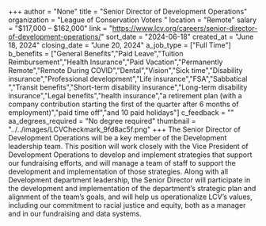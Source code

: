 +++
author = "None"
title = "Senior Director of Development Operations"
organization = "League of Conservation Voters "
location = "Remote"
salary = "$117,000 – $162,000"
link = "https://www.lcv.org/careers/senior-director-of-development-operations/"
sort_date = "2024-06-18"
created_at = "June 18, 2024"
closing_date = "June 20, 2024"
a_job_type = ["Full Time"]
b_benefits = ["General Benefits","Paid Leave","Tuition Reimbursement","Health Insurance","Paid Vacation","Permanently Remote","Remote During COVID","Dental","Vision","Sick time","Disability insurance","Professional development","Life insurance","FSA","Sabbatical ","Transit benefits","Short-term disability insurance","Long-term disability insurance","Legal benefits","health insurance","a retirement plan (with a company contribution starting the first of the quarter after 6 months of employment)","paid time off","and 10 paid holidays"]
c_feedback = ""
aa_degrees_required = "No degree required"
thumbnail = "../../images/LCVCheckmark_9fd8ac5f.png"
+++
The Senior Director of Development Operations will be a key member of the Development leadership team. This position will work closely with the Vice President of Development Operations to develop and implement strategies that support our fundraising efforts, and will manage a team of staff to support the development and implementation of those strategies. Along with all Development department leadership, the Senior Director will participate in the development and implementation of the department’s strategic plan and alignment of the team’s goals, and will help us operationalize LCV’s values, including our commitment to racial justice and equity, both as a manager and in our fundraising and data systems.